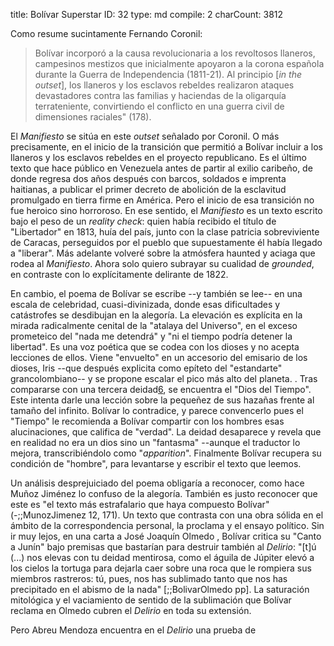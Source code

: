 title:          Bolívar Superstar
ID:             32
type:           md
compile:        2
charCount:      3812


Como resume sucintamente Fernando Coronil: 

> Bolívar incorporó a la causa revolucionaria a los revoltosos llaneros, campesinos mestizos que inicialmente apoyaron a la corona española durante la Guerra de Independencia (1811-21). Al principio [*in the outset*], los llaneros y los esclavos rebeldes realizaron ataques devastadores contra las familias y haciendas de la oligarquía terrateniente, convirtiendo el conflicto en una guerra civil de dimensiones raciales" (178). 

El _Manifiesto_ se sitúa en este _outset_ señalado por Coronil. O más precisamente, en el inicio de la transición que permitió a Bolívar incluir a los llaneros y los esclavos rebeldes en el proyecto republicano. Es el último texto que hace público en Venezuela antes de partir al exilio caribeño, de donde regresa dos años después con barcos, soldados e imprenta haitianas, a publicar el primer decreto de abolición de la esclavitud promulgado en tierra firme en América. Pero el inicio de esa transición no fue heroico sino horroroso. En ese sentido, el _Manifiesto_ es un texto escrito bajo el peso de un *reality check*: quien había recibido el título de "Libertador" en 1813, huía del país, junto con la clase patricia sobreviviente de Caracas, perseguidos por el pueblo que supuestamente él había llegado a "liberar". Más adelante volveré sobre la atmósfera haunted y aciaga que rodea al _Manifiesto_. Ahora solo quiero subrayar su cualidad de _grounded_, en contraste con lo explícitamente delirante de 1822.

En cambio, el poema de Bolívar se escribe --y también se lee-- en una escala de celebridad, cuasi-divinizada, donde esas dificultades y catástrofes se desdibujan en la alegoría. La elevación es explícita en la mirada radicalmente cenital de la "atalaya del Universo", en el exceso prometeico del "nada me detendrá" y "ni el tiempo podría detener la libertad". Es una voz poética que se codea con los dioses y no acepta lecciones de ellos. Viene "envuelto" en un accesorio del emisario de los dioses, Iris --que después explicita como epíteto del "estandarte" grancolombiano-- y se propone escalar el pico más alto del planeta. <!--[nota: sobre la controversia]-->. Tras compararse con una tercera deidad[6](#ftn12), se encuentra el "Dios del Tiempo". Este intenta darle una lección sobre la pequeñez de sus hazañas frente al tamaño del infinito. Bolívar lo contradice, y parece convencerlo pues el "Tiempo" le recomienda a Bolívar compartir con los hombres esas alucinaciones, que califica de "verdad". La deidad desaparece y revela que en realidad no era un dios sino un "fantasma" --aunque el traductor lo mejora, transcribiéndolo como "*apparition*". Finalmente Bolívar recupera su condición de "hombre", para levantarse y escribir el texto que leemos.

Un análisis desprejuiciado del poema obligaría a reconocer, como hace Muñoz Jiménez lo confuso de la alegoría. También es justo reconocer que este es "el texto más estrafalario que haya compuesto Bolívar" (-;;MunozJimenez 12, 171). Un texto que contrasta con una obra sólida en el ámbito de la correspondencia personal, la proclama y el ensayo político. Sin ir muy lejos, en una carta a José Joaquín Olmedo <!-- de qué año-->, Bolívar critica su "Canto a Junín" bajo premisas que bastarían para destruir también al *Delirio*: "[t]ú (...) nos elevas con tu deidad mentirosa, como el águila de Júpiter elevó a los cielos la tortuga para dejarla caer sobre una roca que le rompiera sus miembros rastreros: tú, pues, nos has sublimado tanto que nos has precipitado en el abismo de la nada"  [;;BolivarOlmedo pp]. La saturación mitológica y el vaciamiento de sentido de la sublimación que Bolívar reclama en Olmedo cubren el *Delirio* en toda su extensión. 

Pero Abreu Mendoza encuentra en el *Delirio* una prueba de <!--que la experiencia de la naturaleza [...]conocimiento-->



